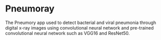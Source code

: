 # Pneumoray
The Pneumory app used to detect bacterial and viral pneumonia through digital x-ray images using convolutional neural network and pre-trained convolutional neural network such as VGG16 and ResNet50.

